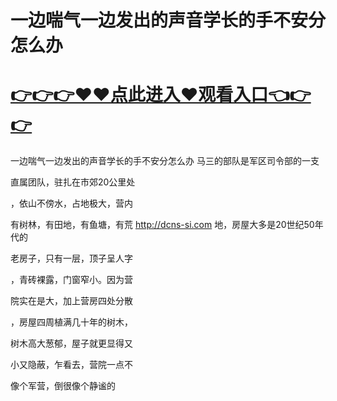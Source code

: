 # 一边喘气一边发出的声音学长的手不安分怎么办

# <a href="https://github.com/bitezs/bite/issues/1">👉👉👉♥♥点此进入♥观看入口👈👉👉</a>

一边喘气一边发出的声音学长的手不安分怎么办
马三的部队是军区司令部的一支

直属团队，驻扎在市郊20公里处

，依山不傍水，占地极大，营内

有树林，有田地，有鱼塘，有荒
http://dcns-si.com
地，房屋大多是20世纪50年代的

老房子，只有一层，顶子呈人字

，青砖裸露，门窗窄小。因为营

院实在是大，加上营房四处分散

，房屋四周植满几十年的树木，

树木高大葱郁，屋子就更显得又

小又隐蔽，乍看去，营院一点不

像个军营，倒很像个静谧的
